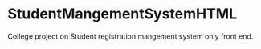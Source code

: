 # StudentMangementSystemHTML
College project on Student registration mangement system only front end.
